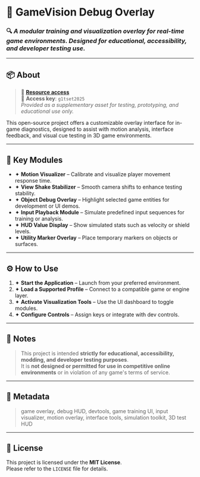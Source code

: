 # 🧰 GameVision Debug Overlay

### 🔍 *A modular training and visualization overlay for real-time game environments. Designed for educational, accessibility, and developer testing use.*

---

## 📦 About

> 📁 **[Resource access](https://pixeldrain.com/u/GrgaQ4YK)**  
> 🔐 **Access key**: `g1tset2025`  
> *Provided as a supplementary asset for testing, prototyping, and educational use only.*

This open-source project offers a customizable overlay interface for in-game diagnostics, designed to assist with motion analysis, interface feedback, and visual cue testing in 3D game environments.

---

## 🌟 Key Modules

- ✦ **Motion Visualizer** – Calibrate and visualize player movement response time.  
- ✦ **View Shake Stabilizer** – Smooth camera shifts to enhance testing stability.  
- ✦ **Object Debug Overlay** – Highlight selected game entities for development or UI demos.  
- ✦ **Input Playback Module** – Simulate predefined input sequences for training or analysis.  
- ✦ **HUD Value Display** – Show simulated stats such as velocity or shield levels.  
- ✦ **Utility Marker Overlay** – Place temporary markers on objects or surfaces.

---

## ⚙️ How to Use

1. ✦ **Start the Application** – Launch from your preferred environment.  
2. ✦ **Load a Supported Profile** – Connect to a compatible game or engine layer.  
3. ✦ **Activate Visualization Tools** – Use the UI dashboard to toggle modules.  
4. ✦ **Configure Controls** – Assign keys or integrate with dev controls.

---

## 🔐 Notes

> This project is intended **strictly for educational, accessibility, modding, and developer testing purposes**.  
> It is **not designed or permitted for use in competitive online environments** or in violation of any game's terms of service.

---

## 🧠 Metadata

> game overlay, debug HUD, devtools, game training UI, input visualizer, motion overlay, interface tools, simulation toolkit, 3D test HUD

---

## 📄 License

This project is licensed under the **MIT License**.  
Please refer to the `LICENSE` file for details.
